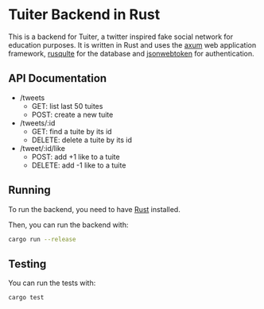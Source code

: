 # Tuiter Backend in Rust

This is a backend for Tuiter, a twitter inspired fake social network for education purposes.
It is written in Rust and uses the [axum](https://crates.io/crates/axum) web application framework, [rusqulte](https://crates.io/crates/rusqlite) for the database and [jsonwebtoken](https://crates.io/crates/jsonwebtoken) for authentication.

## API Documentation

- /tweets
  - GET: list last 50 tuites
  - POST: create a new tuite
- /tweets/:id
  - GET: find a tuite by its id
  - DELETE: delete a tuite by its id
- /tweet/:id/like
  - POST: add +1 like to a tuite
  - DELETE: add -1 like to a tuite

## Running

To run the backend, you need to have [Rust](https://www.rust-lang.org/tools/install) installed.

Then, you can run the backend with:

```bash
cargo run --release
```

## Testing

You can run the tests with:

```bash
cargo test
```
